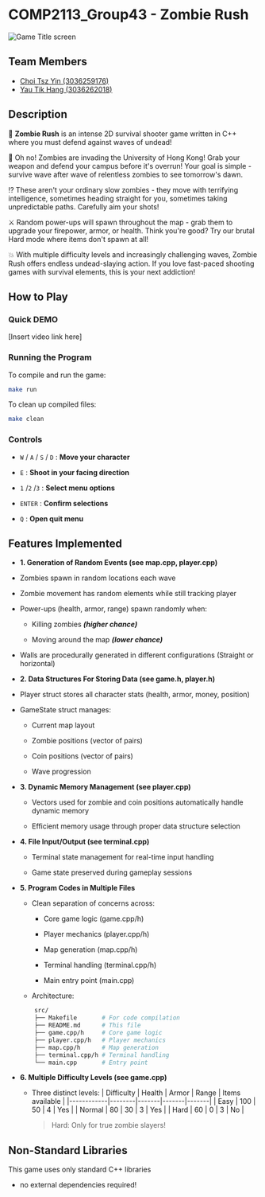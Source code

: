 # COMP2113_Group43 - Zombie Rush

![Game Title screen](/img.jpg)

## Team Members
- [Choi Tsz Yin (3036259176)](https://github.com/RicoCTY)
- [Yau Tik Hang (3036262018)](https://github.com/YauTikHang)

## Description
🧟 **Zombie Rush** is an intense 2D survival shooter game written in C++ where you must defend against waves of undead!

🫨 Oh no! Zombies are invading the University of Hong Kong! Grab your weapon and defend your campus before it's overrun! Your goal is simple - survive wave after wave of relentless zombies to see tomorrow's dawn.

⁉️ These aren't your ordinary slow zombies - they move with terrifying intelligence, sometimes heading straight for you, sometimes taking unpredictable paths. Carefully aim your shots!

⚔️ Random power-ups will spawn throughout the map - grab them to upgrade your firepower, armor, or health. Think you're good? Try our brutal Hard mode where items don't spawn at all!

💥 With multiple difficulty levels and increasingly challenging waves, Zombie Rush offers endless undead-slaying action. If you love fast-paced shooting games with survival elements, this is your next addiction!

## How to Play

### Quick DEMO
[Insert video link here]

### Running the Program
To compile and run the game:
```bash
make run
```
To clean up compiled files:

```bash
make clean
```
### Controls
- `W` / `A` / `S` / `D` : **Move your character**

- `E` : **Shoot in your facing direction**

- `1` /`2` /`3` : **Select menu options**

- `ENTER` : **Confirm selections**

- `Q` : **Open quit menu**

## Features Implemented

- **1. Generation of Random Events (see map.cpp, player.cpp)**

 - Zombies spawn in random locations each wave

 - Zombie movement has random elements while still tracking player

 - Power-ups (health, armor, range) spawn randomly when:

   - Killing zombies ***(higher chance)***

   - Moving around the map ***(lower chance)***

 - Walls are procedurally generated in different configurations (Straight or horizontal)

- **2. Data Structures For Storing Data (see game.h, player.h)**

 - Player struct stores all character stats (health, armor, money, position)

 - GameState struct manages:

   - Current map layout

   - Zombie positions (vector of pairs)

   - Coin positions (vector of pairs)

   - Wave progression

- **3. Dynamic Memory Management (see player.cpp)**

   - Vectors used for zombie and coin positions automatically handle dynamic memory

   - Efficient memory usage through proper data structure selection

- **4. File Input/Output (see terminal.cpp)**

   - Terminal state management for real-time input handling

   - Game state preserved during gameplay sessions

- **5. Program Codes in Multiple Files**

   - Clean separation of concerns across:

     - Core game logic (game.cpp/h)

     - Player mechanics (player.cpp/h)

     - Map generation (map.cpp/h)

     - Terminal handling (terminal.cpp/h)

     - Main entry point (main.cpp)

   - Architecture:
   ```bash
       src/
       ├── Makefile       # For code compilation
       ├── README.md      # This file
       ├── game.cpp/h     # Core game logic
       ├── player.cpp/h   # Player mechanics
       ├── map.cpp/h      # Map generation
       ├── terminal.cpp/h # Terminal handling
       └── main.cpp       # Entry point

- **6. Multiple Difficulty Levels (see game.cpp)**

  - Three distinct levels:
      | Difficulty | Health | Armor | Range | Items available |
     |------------|--------|-------|-------|-------|
     | Easy       | 100    | 50    | 4     | Yes   |
     | Normal     | 80     | 30    | 3     | Yes   |
     | Hard       | 60     | 0     | 3     | No    |

     > Hard: Only for true zombie slayers!

## Non-Standard Libraries
This game uses only standard C++ libraries

- no external dependencies required!

